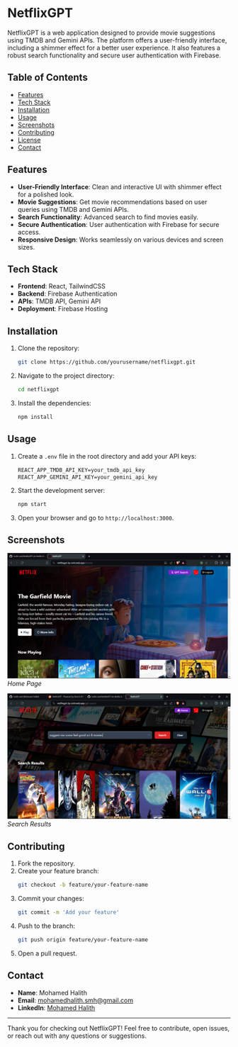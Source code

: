 # NetflixGPT

NetflixGPT is a web application designed to provide movie suggestions using TMDB and Gemini APIs. The platform offers a user-friendly interface, including a shimmer effect for a better user experience. It also features a robust search functionality and secure user authentication with Firebase.

## Table of Contents
- [Features](#features)
- [Tech Stack](#tech-stack)
- [Installation](#installation)
- [Usage](#usage)
- [Screenshots](#screenshots)
- [Contributing](#contributing)
- [License](#license)
- [Contact](#contact)

## Features
- **User-Friendly Interface**: Clean and interactive UI with shimmer effect for a polished look.
- **Movie Suggestions**: Get movie recommendations based on user queries using TMDB and Gemini APIs.
- **Search Functionality**: Advanced search to find movies easily.
- **Secure Authentication**: User authentication with Firebase for secure access.
- **Responsive Design**: Works seamlessly on various devices and screen sizes.

## Tech Stack
- **Frontend**: React, TailwindCSS
- **Backend**: Firebase Authentication
- **APIs**: TMDB API, Gemini API
- **Deployment**: Firebase Hosting

## Installation
1. Clone the repository:
    ```bash
    git clone https://github.com/yourusername/netflixgpt.git
    ```
2. Navigate to the project directory:
    ```bash
    cd netflixgpt
    ```
3. Install the dependencies:
    ```bash
    npm install
    ```

## Usage
1. Create a `.env` file in the root directory and add your API keys:
    ```plaintext
    REACT_APP_TMDB_API_KEY=your_tmdb_api_key
    REACT_APP_GEMINI_API_KEY=your_gemini_api_key
    ```
2. Start the development server:
    ```bash
    npm start
    ```
3. Open your browser and go to `http://localhost:3000`.

## Screenshots
![Home Page](/demo//Screenshot%20(30).png)
*Home Page*

![Search Results](/demo/Screenshot%20(26).png)
*Search Results*

## Contributing
1. Fork the repository.
2. Create your feature branch:
    ```bash
    git checkout -b feature/your-feature-name
    ```
3. Commit your changes:
    ```bash
    git commit -m 'Add your feature'
    ```
4. Push to the branch:
    ```bash
    git push origin feature/your-feature-name
    ```
5. Open a pull request.


## Contact
- **Name**: Mohamed Halith
- **Email**: mohamedhalith.smh@gmail.com
- **LinkedIn**: [Mohamed Halith](https://linkedin.com/in/mohamed-halith-smh)

---

Thank you for checking out NetflixGPT! Feel free to contribute, open issues, or reach out with any questions or suggestions.
